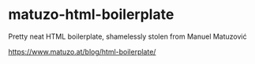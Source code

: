 # matuzo-html-boilerplate

Pretty neat HTML boilerplate, shamelessly stolen from Manuel Matuzović

https://www.matuzo.at/blog/html-boilerplate/
